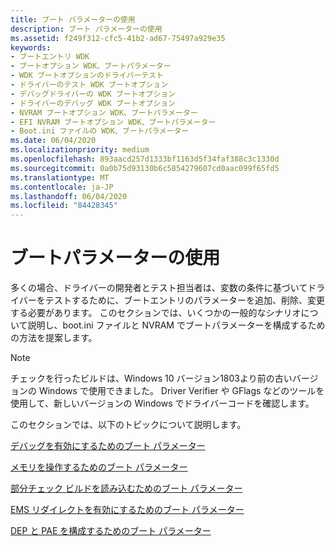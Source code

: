 ```yaml
---
title: ブート パラメーターの使用
description: ブート パラメーターの使用
ms.assetid: f249f312-cfc5-41b2-ad67-75497a929e35
keywords:
- ブートエントリ WDK
- ブートオプション WDK、ブートパラメーター
- WDK ブートオプションのドライバーテスト
- ドライバーのテスト WDK ブートオプション
- デバッグドライバーの WDK ブートオプション
- ドライバーのデバッグ WDK ブートオプション
- NVRAM ブートオプション WDK、ブートパラメーター
- EFI NVRAM ブートオプション WDK、ブートパラメーター
- Boot.ini ファイルの WDK、ブートパラメーター
ms.date: 06/04/2020
ms.localizationpriority: medium
ms.openlocfilehash: 893aacd257d1333bf1163d5f34faf388c3c1330d
ms.sourcegitcommit: 0a0b75d93130b6c5854279607cd0aac099f65fd5
ms.translationtype: MT
ms.contentlocale: ja-JP
ms.lasthandoff: 06/04/2020
ms.locfileid: "84428345"
---
```

# <a name="using-boot-parameters"></a>ブートパラメーターの使用

多くの場合、ドライバーの開発者とテスト担当者は、変数の条件に基づいてドライバーをテストするために、ブートエントリのパラメーターを追加、削除、変更する必要があります。 このセクションでは、いくつかの一般的なシナリオについて説明し、boot.ini ファイルと NVRAM でブートパラメーターを構成するための方法を提案します。

> [!NOTE]
> チェックを行ったビルドは、Windows 10 バージョン1803より前の古いバージョンの Windows で使用できました。
> Driver Verifier や GFlags などのツールを使用して、新しいバージョンの Windows でドライバーコードを確認します。

このセクションでは、以下のトピックについて説明します。

[デバッグを有効にするためのブート パラメーター](boot-parameters-to-enable-debugging.md)

[メモリを操作するためのブート パラメーター](boot-parameters-to-manipulate-memory.md)

[部分チェック ビルドを読み込むためのブート パラメーター](boot-parameters-to-load-a-partial-checked-build.md)

[EMS リダイレクトを有効にするためのブート パラメーター](boot-parameters-to-enable-ems-redirection.md)

[DEP と PAE を構成するためのブート パラメーター](boot-parameters-to-configure-dep-and-pae.md)
